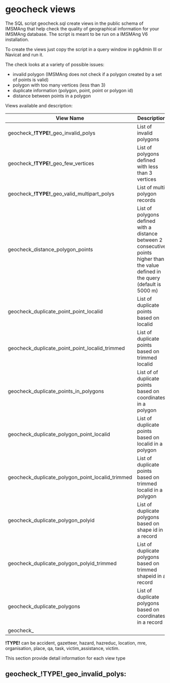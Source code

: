 # geocheck views

The SQL script geocheck.sql create views in the public schema of IMSMAng that help check the quality of geographical information for your IMSMAng database. The script is meant to be run on a IMSMAng V6 installation.

To create the views just copy the script in a query window in pgAdmin III or Navicat and run it.

The check looks at a variety of possible issues:
  - invalid polygon (IMSMAng does not check if a polygon created by a set of points is valid)
  - polygon with too many vertices (less than 3)
  - duplicate information (polygon, point, point or polygon id)
  - distance between points in a polygon

Views available and description:

|View Name| Description|
| --- | --- |
| geocheck_**!TYPE!**_geo_invalid_polys | List of invalid polygons |
| geocheck_**!TYPE!**_geo_few_vertices | List of polygons defined with less than 3 vertices|
| geocheck_**!TYPE!**_geo_valid_multipart_polys | List of multi polygon records|
| geocheck_distance_polygon_points | List of polygons defined with a distance between 2 consecutive points higher than the value defined in the query (default is 5000 m) | 
| geocheck_duplicate_point_point_localid | List of duplicate points based on localid |
| geocheck_duplicate_point_point_localid_trimmed | List of duplicate points based on trimmed localid |
| geocheck_duplicate_points_in_polygons | List of of duplicate points based on coordinates in a polygon|
| geocheck_duplicate_polygon_point_localid | List of duplicate points based on localid in a polygon
| geocheck_duplicate_polygon_point_localid_trimmed | List of duplicate points based on trimmed localid in a polygon|
| geocheck_duplicate_polygon_polyid | List of duplicate polygons based on shape id in a record |
| geocheck_duplicate_polygon_polyid_trimmed | List of duplicate polygons based on trimmed shapeid in a record |
| geocheck_duplicate_polygons | List of duplicate polygons based on coordinates in a record |
| geocheck_
  
**!TYPE!** can be accident, gazetteer, hazard, hazreduc, location, mre, organisation, place, qa, task, victim_assistance, victim.

This section provide detail information for each view type

geocheck_**!TYPE!**_geo_invalid_polys:
  - 
